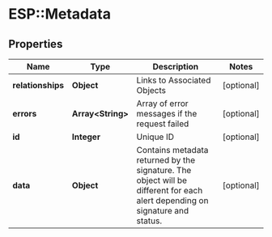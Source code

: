 # ESP::Metadata

## Properties
Name | Type | Description | Notes
------------ | ------------- | ------------- | -------------
**relationships** | **Object** | Links to Associated Objects | [optional] 
**errors** | **Array&lt;String&gt;** | Array of error messages if the request failed | [optional] 
**id** | **Integer** | Unique ID | [optional] 
**data** | **Object** | Contains metadata returned by the signature. The object will be different for each alert depending on signature and status. | [optional] 


